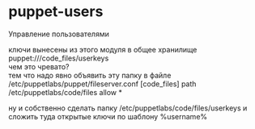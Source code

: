 # puppet-users
Управление пользователями

ключи вынесены из этого модуля в общее хранилище puppet:///code_files/userkeys  
чем это чревато?  
тем что надо явно объявить эту папку в файле /etc/puppetlabs/puppet/fileserver.conf
  [code_files]
      path /etc/puppetlabs/code/files
      allow *

ну и собственно сделать папку
/etc/puppetlabs/code/files/userkeys
и сложить туда открытые ключи по шаблону %username%
